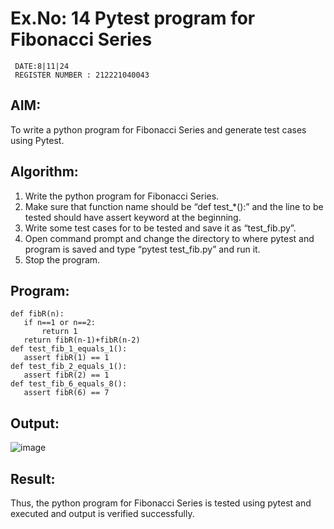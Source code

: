 # Ex.No: 14 Pytest program for Fibonacci Series
```
 DATE:8|11|24
 REGISTER NUMBER : 212221040043
```
 ## AIM:
 To write a python program for Fibonacci Series and generate
 test cases using Pytest.
 ## Algorithm:
 1. Write the python program for Fibonacci Series.
 2. Make sure that function name should be “def test_*():” and the line to be tested
 should have assert keyword at the beginning.
 3. Write some test cases for to be tested and save it as “test_fib.py”.
 4. Open command prompt and change the directory to where pytest and program is
 saved and type “pytest test_fib.py” and run it.
 5. Stop the program.
 ## Program:
 ```
def fibR(n): 
    if n==1 or n==2: 
        return 1 
    return fibR(n-1)+fibR(n-2) 
def test_fib_1_equals_1(): 
    assert fibR(1) == 1 
def test_fib_2_equals_1(): 
    assert fibR(2) == 1 
def test_fib_6_equals_8(): 
    assert fibR(6) == 7
```
 ## Output:
![image](https://github.com/user-attachments/assets/7c536d01-8e13-4ca5-8789-0ac40c6121a1)
## Result:
 Thus, the python program for Fibonacci Series is tested using pytest and executed and
 output is verified successfully.
